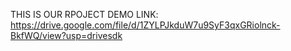 THIS IS OUR RPOJECT DEMO LINK:
https://drive.google.com/file/d/1ZYLPJkduW7u9SyF3qxGRiolnck-BkfWQ/view?usp=drivesdk
